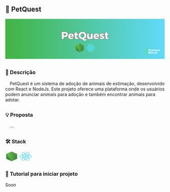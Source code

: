 ## 📌 PetQuest

<img src="./Banner PetQuest.png"/>

##

### 📄 Descrição
<p>&emsp;PetQuest é um sistema de adoção de animais de estimação, desenvolvido com React e NodeJs. Este projeto oferece uma plataforma onde os usuários podem anunciar animais para adoção e também encontrar animais para adotar.</p>

##

### 💡 Proposta
<p>&emsp;...</p>

##

### 🛠️ Stack
<div>
  <img align="center" alt="Rapha-NodeJs" height="30" width="40" src="https://raw.githubusercontent.com/devicons/devicon/master/icons/nodejs/nodejs-original.svg">
  <img align="center" alt="Rapha-React" height="30" width="40" src="https://raw.githubusercontent.com/devicons/devicon/master/icons/react/react-original.svg">
</div>

##

### 🧭 Tutorial para iniciar projeto
<p>Soon</p>
